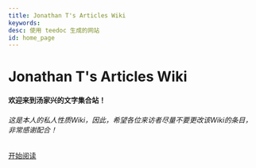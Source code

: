 ```yaml
---
title: Jonathan T's Articles Wiki
keywords: 
desc: 使用 teedoc 生成的网站
id: home_page
---
```


<div>
    <h1><span>Jonathan T's Articles Wiki</span></h1>
    <h4>欢迎来到汤家兴的文字集合站！</h4>
    <h6>这是本人的私人性质Wiki，因此，希望各位来访者尽量不要更改该Wiki的条目，非常感谢配合！</h6>
</div>
<div id="big_btn_wrapper">
    <div class="big_btn">
        <a href="/start_reading/">开始阅读</a>
    </div>
</div>

